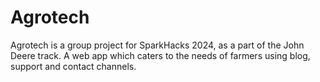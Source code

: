 # Agrotech
Agrotech is a group project for SparkHacks 2024, as a part of the John Deere track. A web app which caters to the needs of farmers using blog, support and contact channels.
